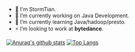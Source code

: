 - 💬 I'm StormTian.
- 🔭 I’m currently working on Java Development.
- 🌱 I’m currently learning Java/hadoop/presto.
- ⚡ I’m looking to work at **bytedance**.

[![Anurag's github stats](https://github-readme-stats.vercel.app/api?username=StormTian&show_icons=true&theme=radical)](https://github.com/anuraghazra/github-readme-stats)
[![Top Langs](https://github-readme-stats.vercel.app/api/top-langs/?username=StormTian&show_icons=true&theme=radical)](https://github.com/anuraghazra/github-readme-stats)
<!--START_SECTION:waka-->
  <!--END_SECTION:waka-->
